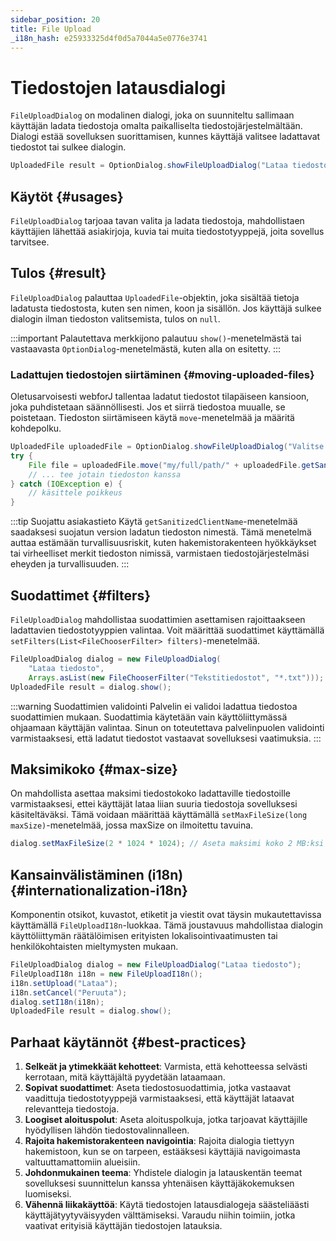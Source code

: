 ```yaml
---
sidebar_position: 20
title: File Upload
_i18n_hash: e25933325d4f0d5a7044a5e0776e3741
---
```

# Tiedostojen latausdialogi

<DocChip chip='shadow' />
<DocChip chip='since' label='24.02' />
<JavadocLink type="foundation" location="com/webforj/component/optiondialog/FileUploadDialog" top='true'/>

`FileUploadDialog` on modalinen dialogi, joka on suunniteltu sallimaan käyttäjän ladata tiedostoja omalta paikalliselta tiedostojärjestelmältään. Dialogi estää sovelluksen suorittamisen, kunnes käyttäjä valitsee ladattavat tiedostot tai sulkee dialogin.

```java
UploadedFile result = OptionDialog.showFileUploadDialog("Lataa tiedosto");
```

## Käytöt {#usages}

`FileUploadDialog` tarjoaa tavan valita ja ladata tiedostoja, mahdollistaen käyttäjien lähettää asiakirjoja, kuvia tai muita tiedostotyyppejä, joita sovellus tarvitsee.

## Tulos {#result}

`FileUploadDialog` palauttaa `UploadedFile`-objektin, joka sisältää tietoja ladatusta tiedostosta, kuten sen nimen, koon ja sisällön. Jos käyttäjä sulkee dialogin ilman tiedoston valitsemista, tulos on `null`.

:::important
Palautettava merkkijono palautuu `show()`-menetelmästä tai vastaavasta `OptionDialog`-menetelmästä, kuten alla on esitetty.
:::

<ComponentDemo 
path='/webforj/fileuploaddialogbasic?' 
javaE='https://raw.githubusercontent.com/webforj/webforj-documentation/refs/heads/main/src/main/java/com/webforj/samples/views/optiondialog/fileupload/FileUploadDialogBasicView.java'
height = '400px'
/>

### Ladattujen tiedostojen siirtäminen {#moving-uploaded-files}

Oletusarvoisesti webforJ tallentaa ladatut tiedostot tilapäiseen kansioon, joka puhdistetaan säännöllisesti. Jos et siirrä tiedostoa muualle, se poistetaan. Tiedoston siirtämiseen käytä `move`-menetelmää ja määritä kohdepolku.

```java showLineNumbers
UploadedFile uploadedFile = OptionDialog.showFileUploadDialog("Valitse ladattava tiedosto");
try {
    File file = uploadedFile.move("my/full/path/" + uploadedFile.getSanitizedClientName());
    // ... tee jotain tiedoston kanssa
} catch (IOException e) {
    // käsittele poikkeus
}
```
:::tip Suojattu asiakastieto
Käytä `getSanitizedClientName`-menetelmää saadaksesi suojatun version ladatun tiedoston nimestä. Tämä menetelmä auttaa estämään turvallisuusriskit, kuten hakemistorakenteen hyökkäykset tai virheelliset merkit tiedoston nimissä, varmistaen tiedostojärjestelmäsi eheyden ja turvallisuuden.
:::

## Suodattimet {#filters}

`FileUploadDialog` mahdollistaa suodattimien asettamisen rajoittaakseen ladattavien tiedostotyyppien valintaa. Voit määrittää suodattimet käyttämällä `setFilters(List<FileChooserFilter> filters)`-menetelmää.

```java showLineNumbers
FileUploadDialog dialog = new FileUploadDialog(
    "Lataa tiedosto", 
    Arrays.asList(new FileChooserFilter("Tekstitiedostot", "*.txt")));
UploadedFile result = dialog.show();
```

:::warning Suodattimien validointi
Palvelin ei validoi ladattua tiedostoa suodattimien mukaan. Suodattimia käytetään vain käyttöliittymässä ohjaamaan käyttäjän valintaa. Sinun on toteutettava palvelinpuolen validointi varmistaaksesi, että ladatut tiedostot vastaavat sovelluksesi vaatimuksia.
:::

## Maksimikoko {#max-size}

On mahdollista asettaa maksimi tiedostokoko ladattaville tiedostoille varmistaaksesi, ettei käyttäjät lataa liian suuria tiedostoja sovelluksesi käsiteltäväksi. Tämä voidaan määrittää käyttämällä `setMaxFileSize(long maxSize)`-menetelmää, jossa maxSize on ilmoitettu tavuina.

```java
dialog.setMaxFileSize(2 * 1024 * 1024); // Aseta maksimi koko 2 MB:ksi
```

## Kansainvälistäminen (i18n) {#internationalization-i18n}

Komponentin otsikot, kuvastot, etiketit ja viestit ovat täysin mukautettavissa käyttämällä `FileUploadI18n`-luokkaa. Tämä joustavuus mahdollistaa dialogin käyttöliittymän räätälöimisen erityisten lokalisointivaatimusten tai henkilökohtaisten mieltymysten mukaan.

```java showLineNumbers
FileUploadDialog dialog = new FileUploadDialog("Lataa tiedosto");
FileUploadI18n i18n = new FileUploadI18n();
i18n.setUpload("Lataa");
i18n.setCancel("Peruuta");
dialog.setI18n(i18n);
UploadedFile result = dialog.show();
```

## Parhaat käytännöt {#best-practices}

1. **Selkeät ja ytimekkäät kehotteet**: Varmista, että kehotteessa selvästi kerrotaan, mitä käyttäjältä pyydetään lataamaan.
2. **Sopivat suodattimet**: Aseta tiedostosuodattimia, jotka vastaavat vaadittuja tiedostotyyppejä varmistaaksesi, että käyttäjät lataavat relevantteja tiedostoja.
3. **Loogiset aloituspolut**: Aseta aloituspolkuja, jotka tarjoavat käyttäjille hyödyllisen lähdön tiedostovalinnalleen.
4. **Rajoita hakemistorakenteen navigointia**: Rajoita dialogia tiettyyn hakemistoon, kun se on tarpeen, estääksesi käyttäjiä navigoimasta valtuuttamattomiin alueisiin.
5. **Johdonmukainen teema**: Yhdistele dialogin ja latauskentän teemat sovelluksesi suunnittelun kanssa yhtenäisen käyttäjäkokemuksen luomiseksi.
6. **Vähennä liikakäyttöä**: Käytä tiedostojen latausdialogeja säästeliäästi käyttäjätyytyväisyyden välttämiseksi. Varaudu niihin toimiin, jotka vaativat erityisiä käyttäjän tiedostojen latauksia.
